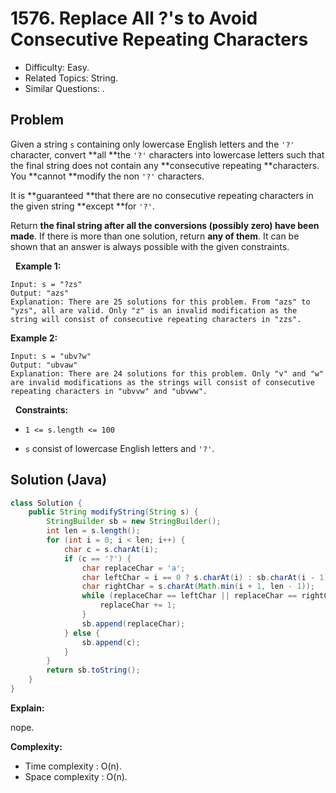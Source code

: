 # 1576. Replace All ?'s to Avoid Consecutive Repeating Characters

- Difficulty: Easy.
- Related Topics: String.
- Similar Questions: .

## Problem

Given a string ```s``` containing only lowercase English letters and the ```'?'``` character, convert **all **the ```'?'``` characters into lowercase letters such that the final string does not contain any **consecutive repeating **characters. You **cannot **modify the non ```'?'``` characters.

It is **guaranteed **that there are no consecutive repeating characters in the given string **except **for ```'?'```.

Return **the final string after all the conversions (possibly zero) have been made**. If there is more than one solution, return **any of them**. It can be shown that an answer is always possible with the given constraints.

 
**Example 1:**

```
Input: s = "?zs"
Output: "azs"
Explanation: There are 25 solutions for this problem. From "azs" to "yzs", all are valid. Only "z" is an invalid modification as the string will consist of consecutive repeating characters in "zzs".
```

**Example 2:**

```
Input: s = "ubv?w"
Output: "ubvaw"
Explanation: There are 24 solutions for this problem. Only "v" and "w" are invalid modifications as the strings will consist of consecutive repeating characters in "ubvvw" and "ubvww".
```

 
**Constraints:**


	
- ```1 <= s.length <= 100```
	
- ```s``` consist of lowercase English letters and ```'?'```.



## Solution (Java)

```java
class Solution {
    public String modifyString(String s) {
        StringBuilder sb = new StringBuilder();
        int len = s.length();
        for (int i = 0; i < len; i++) {
            char c = s.charAt(i);
            if (c == '?') {
                char replaceChar = 'a';
                char leftChar = i == 0 ? s.charAt(i) : sb.charAt(i - 1);
                char rightChar = s.charAt(Math.min(i + 1, len - 1));
                while (replaceChar == leftChar || replaceChar == rightChar) {
                    replaceChar += 1;
                }
                sb.append(replaceChar);
            } else {
                sb.append(c);
            }
        }
        return sb.toString();
    }
}
```

**Explain:**

nope.

**Complexity:**

* Time complexity : O(n).
* Space complexity : O(n).
